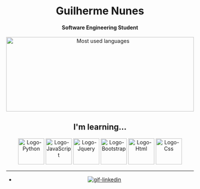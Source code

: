 <h1 align="center"> Guilherme Nunes</h1>
<div align="center">
<b>Software Engineering Student</b>
<br>
<br>
<div>
   <img loading="lazy" height="200em" src="https://github-readme-stats.vercel.app/api/top-langs/?username=Guisnu&layout=compact&langs_count=7&theme=transparent&title_color=4a86d1"  alt="Most used languages" width=100%> 
</div>

<h2> I'm learning...</h2>

<section>
   <img src="https://cdn.iconscout.com/icon/free/png-512/free-python-2-226051.png?f=webp&w=256" width="70" height="70" alt="Logo-Python"/>
   <img src="https://cdn.iconscout.com/icon/premium/png-512-thumb/javascript-2752148-2284965.png?f=webp&w=256"  width="70" height="70"alt="Logo-JavaScript"/>
   <img src="https://cdn.iconscout.com/icon/free/png-512/free-jquery-3628863-3030003.png?f=webp&w=256"  width="70" height="70"alt="Logo-Jquery"/>
   <img src="https://cdn.iconscout.com/icon/free/png-512/free-bootstrap-226077.png?f=webp&w=256"  width="70" height="70"alt="Logo-Bootstrap"/>
   <img src="https://cdn.iconscout.com/icon/free/png-512/free-html-3628838-3030115.png?f=webp&w=256"  width="70" height="70" alt="Logo-Html"/>
   <img src="https://cdn.iconscout.com/icon/free/png-512/free-css-131-722685.png?f=webp&w=256"  width="70" height="70" alt="Logo-Css"/>
</section>
<hr>
<section>
<ul>
    <li><a href="https://www.linkedin.com/in/guilherme-macena"><img src="https://cdnl.iconscout.com/lottie/premium/preview-watermark/linkedin-4865708-4095890.mp4" alt="gif-linkedin"></a></li>
</ul>
</section>
